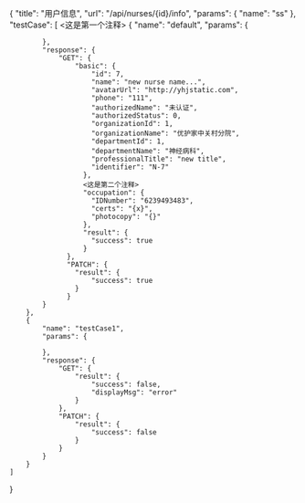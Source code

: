 {
    "title": "用户信息",
    "url": "/api/nurses/{id}/info",
    "params": {
        "name": "ss"
    },
    "testCase": [
       <这是第一个注释>
        {
            "name": "default",
            "params": {

            },
            "response": {
                "GET": {
                    "basic": {
                        "id": 7,
                        "name": "new nurse name...",
                        "avatarUrl": "http://yhjstatic.com",
                        "phone": "111",
                        "authorizedName": "未认证",
                        "authorizedStatus": 0,
                        "organizationId": 1,
                        "organizationName": "优护家中关村分院",
                        "departmentId": 1,
                        "departmentName": "神经病科",
                        "professionalTitle": "new title",
                        "identifier": "N-7"
                      },
                      <这是第二个注释>
                      "occupation": {
                        "IDNumber": "6239493483",
                        "certs": "{x}",
                        "photocopy": "{}"
                      },
                      "result": {
                        "success": true
                      }
                  },
                  "PATCH": {
                    "result": {
                        "success": true
                    }
                  }
            }
        },
        {
            "name": "testCase1",
            "params": {

            },
            "response": {
                "GET": {
                    "result": {
                        "success": false,
                        "displayMsg": "error"
                    }
                },
                "PATCH": {
                    "result": {
                        "success": false
                    }
                }
            }
        }
    ]
}
